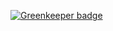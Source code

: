 
[![Greenkeeper badge](https://badges.greenkeeper.io/langelee/bemdesign-blocks.svg)](https://greenkeeper.io/)

